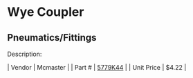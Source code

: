 # Wye Coupler
## Pneumatics/Fittings
Description: 	 

| Vendor | Mcmaster | 
| Part # | [5779K44](http://www.mcmaster.com/) | 
| Unit Price | $4.22 | 
